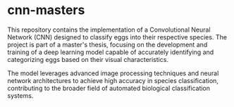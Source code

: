 # cnn-masters
This repository contains the implementation of a Convolutional Neural Network (CNN) designed to classify eggs into their respective species. 
The project is part of a master's thesis, focusing on the development and training of a deep learning model capable of accurately identifying and categorizing eggs based on their visual characteristics.

The model leverages advanced image processing techniques and neural network architectures to achieve high accuracy in species classification, contributing to the broader field of automated biological classification systems.

